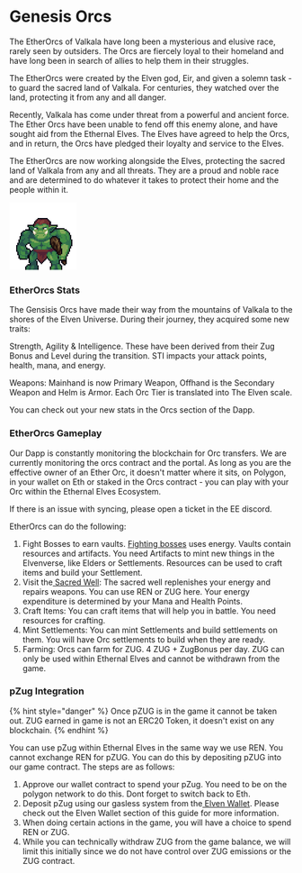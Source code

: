 # Genesis Orcs

The EtherOrcs of Valkala have long been a mysterious and elusive race, rarely seen by outsiders. The Orcs are fiercely loyal to their homeland and have long been in search of allies to help them in their struggles.

The EtherOrcs were created by the Elven god, Eir, and given a solemn task - to guard the sacred land of Valkala. For centuries, they watched over the land, protecting it from any and all danger.

Recently, Valkala has come under threat from a powerful and ancient force. The Ether Orcs have been unable to fend off this enemy alone, and have sought aid from the Ethernal Elves. The Elves have agreed to help the Orcs, and in return, the Orcs have pledged their loyalty and service to the Elves.

The EtherOrcs are now working alongside the Elves, protecting the sacred land of Valkala from any and all threats. They are a proud and noble race and are determined to do whatever it takes to protect their home and the people within it.

![](../.gitbook/assets/test.svg)



### EtherOrcs Stats

The Gensisis Orcs have made their way from the mountains of Valkala to the shores of the Elven Universe. During their journey, they acquired some new traits:

Strength, Agility & Intelligence. These have been derived from their Zug Bonus and Level during the transition. STI impacts your attack points, health, mana, and energy.&#x20;

Weapons: Mainhand is now Primary Weapon, Offhand is the Secondary Weapon and Helm is Armor.  Each Orc Tier is translated into The Elven scale.

You can check out your new stats in the Orcs section of the Dapp.

### EtherOrcs Gameplay

Our Dapp is constantly monitoring the blockchain for Orc transfers. We are currently monitoring the orcs contract and the portal. As long as you are the effective owner of an Ether Orc, it doesn't matter where it sits, on Polygon, in your wallet on Eth or staked in the Orcs contract - you can play with your Orc within the Ethernal Elves Ecosystem.&#x20;

If there is an issue with syncing, please open a ticket in the EE discord.

EtherOrcs can do the following:

1. Fight Bosses to earn vaults. [Fighting bosses](../elders-game-play/boss-battles.md) uses energy. Vaults contain resources and artifacts. You need Artifacts to mint new things in the Elvenverse, like Elders or Settlements. Resources can be used to craft items and build your Settlement.
2. Visit the[ Sacred Well](../elders-game-play/sacred-well.md): The sacred well replenishes your energy and repairs weapons. You can use REN or ZUG here. Your energy expenditure is determined by your Mana and Health Points.
3. Craft Items: You can craft items that will help you in battle. You need resources for crafting.
4. Mint Settlements: You can mint Settlements and build settlements on them. You will have Orc settlements to build when they are ready.
5. Farming: Orcs can farm for ZUG. 4 ZUG + ZugBonus per day. ZUG can only be used within Ethernal Elves and cannot be withdrawn from the game.

### pZug Integration&#x20;

{% hint style="danger" %}
Once pZUG is in the game it cannot be taken out. ZUG earned in game is not an ERC20 Token, it doesn't exist on any blockchain.&#x20;
{% endhint %}

You can use pZug within Ethernal Elves in the same way we use REN. You cannot exchange REN for pZUG. You can do this by depositing pZUG into our game contract. The steps are as follows:

1. Approve our wallet contract to spend your pZug. You need to be on the polygon network to do this. Dont forget to switch back to Eth.
2. Deposit pZug using our gasless system from the[ Elven Wallet](../economy/the-elven-wallet.md). Please check out the Elven Wallet section of this guide for more information.
3. When doing certain actions in the game, you will have a choice to spend REN or ZUG.&#x20;
4. While you can technically withdraw ZUG from the game balance, we will limit this initially since we do not have control over ZUG emissions or the ZUG contract.

